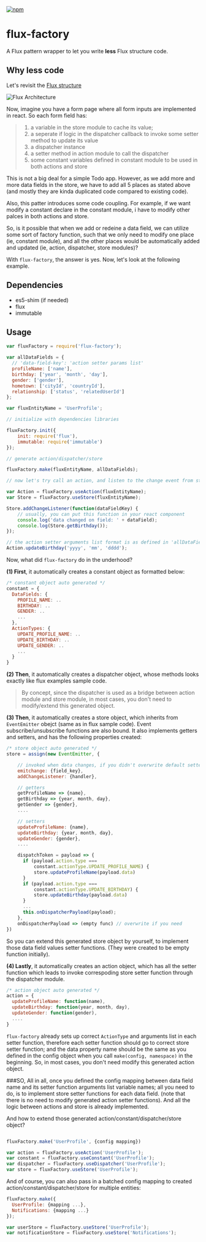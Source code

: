 [![npm](https://img.shields.io/badge/npm-0.0.5-blue.svg)]()

# flux-factory

A Flux pattern wrapper to let you write <b>less</b> Flux structure code.

## Why less code

Let's revisit the [Flux structure](https://github.com/facebook/flux)

![Flux Architecture](https://github.com/facebook/flux/raw/master/docs/img/flux-diagram-white-background.png)

Now, imagine you have a form page where all form inputs are implemented in react. So each form field has:

> 1. a variable in the store module to cache its value;
> 2. a seperate if logic in the dispatcher callback to invoke some setter method to update its value
> 3. a dispatcher instance
> 4. a setter method in action module to call the dispatcher
> 5. some constant variables defined in constant module to be used in both actions and store

This is not a big deal for a simple Todo app. However, as we add more and more data fields in the store, we have to add all 5 places as stated above (and mostly they are kinda duplicated code compared to existing code).

Also, this patter introduces some code coupling. For example, if we want modify a constant declare in the constant module, i have to modify other palces in both actions and store.

So, is it possible that when we add or redeine a data field, we can utilize some sort of factory function, such that we only need to modify one place (ie, constant module), and all the other places would be automatically added and updated (ie, action, dispatcher, store modules)?

With `flux-factory`, the answer is yes. Now, let's look at the following example.

## Dependencies

  * es5-shim  (if needed)
  * flux
  * immutable

## Usage


```js
var fluxFactory = require('flux-factory');

var allDataFields = {
  // 'data-field-key': 'action setter params list'
  profileName: ['name'],
  birthday: ['year', 'month', 'day'],
  gender: ['gender'],
  hometown: ['cityId', 'countryId'],
  relationship: ['status', 'relatedUserId']
};

var fluxEntityName = 'UserProfile';

// initialize with dependencies libraries

fluxFactory.init({
    init: require('flux'),
    immutable: require('immutable')
});

// generate action/dispatcher/store

fluxFactory.make(fluxEntityName, allDataFields);

// now let's try call an action, and listen to the change event from store.

var Action = fluxFactory.useAction(fluxEntityName);
var Store = fluxFactory.useStore(fluxEntityName);

Store.addChangeListener(function(dataFieldKey) {
    // usually, you can put this function in your react component
    console.log('data changed on field: ' + dataField);
    console.log(Store.getBirthday());
});

// the action setter arguments list format is as defined in 'allDataFields'
Action.updateBirthday('yyyy', 'mm', 'dddd');

```

Now, what did `flux-factory` do in the underhood?

<b>(1) First</b>, it automatically creates a constant object as formatted below:

```js
/* constant object auto generated */
constant = {
  DataFields: {
    PROFILE_NAME: ..
    BIRTHDAY: ..
    GENDER: ..
    ...
  },
  ActionTypes: {
    UPDATE_PROFILE_NAME: ..
    UPDATE_BIRTHDAY: ..
    UPDATE_GENDER: ..
    ...
  }
}
```

<b>(2) Then</b>, it automatically creates a dispatcher object, whose methods looks exactly like flux examples sample code.
> By concept, since the dispatcher is used as a bridge between action module and store module, in most cases, you don't need to modify/extend this generated object.

<b>(3) Then</b>, it automatically creates a store object, which inherits from `EventEmitter` obejct (same as in flux sample code). Event subscribe/unsubscribe functions are also bound. It also implements getters and setters, and has the following properties created:

```js
/* store object auto generated */
store = assign(new EventEmitter, {

	// invoked when data changes, if you didn't overwrite default setters
	emitchange: {field_key},
	addChangeListener: {handler},

	// getters
	getProfileName => {name},
	getBirthday => {year, month, day},
	getGender => {gender},
	....

	// setters
	updateProfileName: {name},
	updateBirthday: {year, month, day},
	updateGender: {gender},
	....

	dispatchToken = payload => {
	  if (payload.action.type ===
	  	  constant.actionType.UPDATE_PROFILE_NAME) {
	  	  store.updateProfileName(payload.data)
	  }
	  if (payload.action.type ===
	  	  constant.actionType.UPDATE_BIRTHDAY) {
	  	  store.updateBirthday(payload.data)
	  }
	  ...
	  this.onDispatcherPayload(payload);
	},
	onDispatcherPayload => (empty func) // overwrite if you need
})

```
So you can extend this generated store object by yourself, to implement those data field values setter functions. (They were created to be empty function initially).

<b>(4) Lastly</b>, it automatically creates an action object, which has all the setter function which leads to invoke correspoding store setter function through the dispatcher module.

```js
/* action object auto generated */
action = {
  updateProfileName: function(name),
  updateBirthday: function(year, month, day),
  updateGender: function(gender),
  ....
}
```

`flux-factory` already sets up correct `ActionType` and arguments list in each setter function, therefore each setter function should go to correct store setter function; and the data property name should be the same as you defined in the config object when you call `make(config, namespace)` in the beginning. So, in most cases, you don't need modify this generated action object.

###SO,
All in all, once you defined the config mapping between data field name and its setter function arguments list variable names; all you need to do, is to implement store setter functions for each data field. (note that there is no need to modify generated action setter functions). And all the logic between actions and store is already implemented.

And how to extend those generated action/constant/dispatcher/store object?

```js

fluxFactory.make('UserProfile', {config mapping})

var action = fluxFactory.useAction('UserProfile');
var constant = fluxFactory.useConstant('UserProfile');
var dispatcher = fluxFactory.useDispatcher('UserProfile');
var store = fluxFactory.useStore('UserProfile');
```

And of course, you can also pass in a batched config mapping to created action/constant/dispatcher/store for multiple entities:

```js
fluxFactory.make({
  UserProfile: {mapping ...},
  Notifications: {mapping ...}
});

var userStore = fluxFactory.useStore('UserProfile');
var notificationStore = fluxFactory.useStore('Notifications');
```